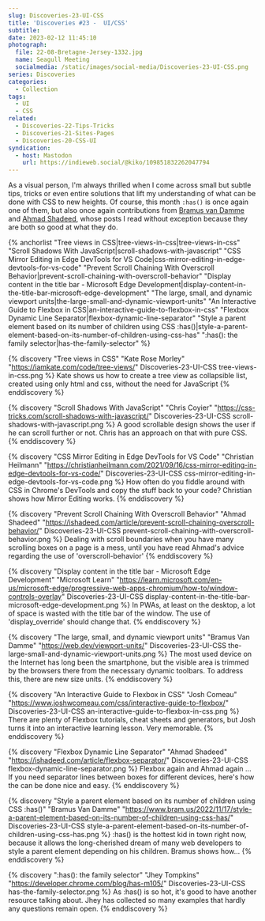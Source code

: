 ```yaml
---
slug: Discoveries-23-UI-CSS
title: 'Discoveries #23 -  UI/CSS'
subtitle:
date: 2023-02-12 11:45:10
photograph:
  file: 22-08-Bretagne-Jersey-1332.jpg
  name: Seagull Meeting
  socialmedia: /static/images/social-media/Discoveries-23-UI-CSS.png
series: Discoveries
categories:
  - Collection
tags:
  - UI
  - CSS
related:
  - Discoveries-22-Tips-Tricks
  - Discoveries-21-Sites-Pages
  - Discoveries-20-CSS-UI
syndication:
  - host: Mastodon
    url: https://indieweb.social/@kiko/109851832262047794
---
```


As a visual person, I'm always thrilled when I come across small but subtle tips, tricks or even entire solutions that lift my understanding of what can be done with CSS to new heights. Of course, this month ``:has()`` is once again one of them, but also once again contributions from [Bramus van Damme](https://www.bram.us) and [Ahmad Shadeed](https://ishadeed.com), whose posts I read without exception because they are both so good at what they do.

{% anchorlist 
  "Tree views in CSS|tree-views-in-css|tree-views-in-css"
  "Scroll Shadows With JavaScript|scroll-shadows-with-javascript"
  "CSS Mirror Editing in Edge DevTools for VS Code|css-mirror-editing-in-edge-devtools-for-vs-code"
  "Prevent Scroll Chaining With Overscroll Behavior|prevent-scroll-chaining-with-overscroll-behavior"
  "Display content in the title bar - Microsoft Edge Development|display-content-in-the-title-bar-microsoft-edge-development"
  "The large, small, and dynamic viewport units|the-large-small-and-dynamic-viewport-units"
  "An Interactive Guide to Flexbox in CSS|an-interactive-guide-to-flexbox-in-css"
  "Flexbox Dynamic Line Separator|flexbox-dynamic-line-separator"
  "Style a parent element based on its number of children using CSS :has()|style-a-parent-element-based-on-its-number-of-children-using-css-has"
  ":has(): the family selector|has-the-family-selector"
%}

<!-- more -->

{% discovery "Tree views in CSS" "Kate Rose Morley" "https://iamkate.com/code/tree-views/" Discoveries-23-UI-CSS tree-views-in-css.png %}
Kate shows us how to create a tree view as collapsible list, created using only html and css, without the need for JavaScript
{% enddiscovery %}

{% discovery "Scroll Shadows With JavaScript" "Chris Coyier" "https://css-tricks.com/scroll-shadows-with-javascript/" Discoveries-23-UI-CSS scroll-shadows-with-javascript.png %}
A good scrollable design shows the user if he can scroll further or not. Chris has an approach on that with pure CSS.
{% enddiscovery %}

{% discovery "CSS Mirror Editing in Edge DevTools for VS Code" "Christian Heilmann" "https://christianheilmann.com/2021/09/16/css-mirror-editing-in-edge-devtools-for-vs-code/" Discoveries-23-UI-CSS css-mirror-editing-in-edge-devtools-for-vs-code.png %}
How often do you fiddle around with CSS in Chrome&#39;s DevTools and copy the stuff back to your code? Christian shows how Mirror Editing works.
{% enddiscovery %}

{% discovery "Prevent Scroll Chaining With Overscroll Behavior" "Ahmad Shadeed" "https://ishadeed.com/article/prevent-scroll-chaining-overscroll-behavior/" Discoveries-23-UI-CSS prevent-scroll-chaining-with-overscroll-behavior.png %}
Dealing with scroll boundaries when you have many scrolling boxes on a page is a mess, until you have read Ahmad&#39;s advice regarding the use of &#39;overscroll-behavior&#39;
{% enddiscovery %}

{% discovery "Display content in the title bar - Microsoft Edge Development" "Microsoft Learn" "https://learn.microsoft.com/en-us/microsoft-edge/progressive-web-apps-chromium/how-to/window-controls-overlay" Discoveries-23-UI-CSS display-content-in-the-title-bar-microsoft-edge-development.png %}
In PWAs, at least on the desktop, a lot of space is wasted with the title bar of the window. The use of &#39;display_override&#39; should change that.
{% enddiscovery %}

{% discovery "The large, small, and dynamic viewport units" "Bramus Van Damme" "https://web.dev/viewport-units/" Discoveries-23-UI-CSS the-large-small-and-dynamic-viewport-units.png %}
The most used device on the Internet has long been the smartphone, but the visible area is trimmed by the browsers there from the necessary dynamic toolbars. To address this, there are new size units.
{% enddiscovery %}

{% discovery "An Interactive Guide to Flexbox in CSS" "Josh Comeau" "https://www.joshwcomeau.com/css/interactive-guide-to-flexbox/" Discoveries-23-UI-CSS an-interactive-guide-to-flexbox-in-css.png %}
There are plenty of Flexbox tutorials, cheat sheets and generators, but Josh turns it into an interactive learning lesson. Very memorable.
{% enddiscovery %}

{% discovery "Flexbox Dynamic Line Separator" "Ahmad Shadeed" "https://ishadeed.com/article/flexbox-separator/" Discoveries-23-UI-CSS flexbox-dynamic-line-separator.png %}
Flexbox again and Ahmad again ... If you need separator lines between boxes for different devices, here&#39;s how the can be done nice and easy.
{% enddiscovery %}

{% discovery "Style a parent element based on its number of children using CSS :has()" "Bramus Van Damme" "https://www.bram.us/2022/11/17/style-a-parent-element-based-on-its-number-of-children-using-css-has/" Discoveries-23-UI-CSS style-a-parent-element-based-on-its-number-of-children-using-css-has.png %}
:has() is the hottest kid in town right now, because it allows the long-cherished dream of many web developers to style a parent element depending on his children. Bramus shows how...
{% enddiscovery %}

{% discovery ":has(): the family selector" "Jhey Tompkins" "https://developer.chrome.com/blog/has-m105/" Discoveries-23-UI-CSS has-the-family-selector.png %}
As :has() is so hot, it&#39;s good to have another resource talking about. Jhey has collected so many examples that hardly any questions remain open.
{% enddiscovery %}
